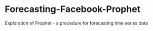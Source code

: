 # Forecasting-Facebook-Prophet


Exploration of Prophet - a procedure for forecasting time series data
